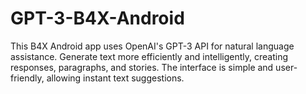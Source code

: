 # GPT-3-B4X-Android
This B4X Android app uses OpenAI's GPT-3 API for natural language assistance. Generate text more efficiently and intelligently, creating responses, paragraphs, and stories. The interface is simple and user-friendly, allowing instant text suggestions.
